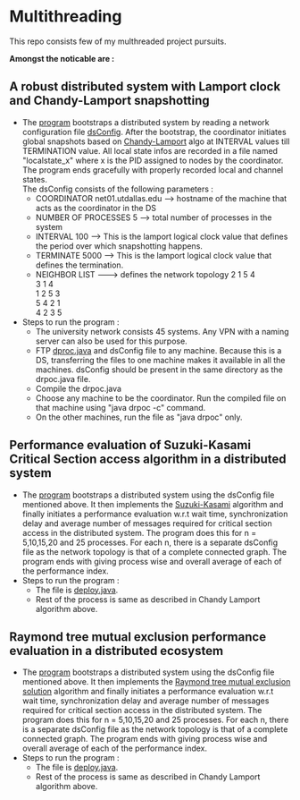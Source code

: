 # Multithreading

This repo consists few of my multhreaded project pursuits. 

**Amongst the noticable are :**

## A robust distributed system with Lamport clock and Chandy-Lamport snapshotting
- The [program](https://github.com/papillon88/Multithreading/blob/a70761c1572b6ec7fa6135a2908a3bdaac25d7c4/src/dproc.java) bootstraps a distributed system by reading a network configuration file [dsConfig](https://github.com/papillon88/Multithreading/blob/a70761c1572b6ec7fa6135a2908a3bdaac25d7c4/src/dsConfig). After the bootstrap, the coordinator initiates global snapshots based on [Chandy-Lamport](https://en.wikipedia.org/wiki/Chandy-Lamport_algorithm) algo at INTERVAL values till TERMINATION value. All local state infos are recorded in a file named "localstate_x" where x is the PID assigned to nodes by the coordinator. The program ends gracefully with properly recorded local and channel states.  
    The dsConfig consists of the following parameters :
    - COORDINATOR net01.utdallas.edu --> hostname of the machine that acts as the coordinator in the DS
    - NUMBER OF PROCESSES 5 --> total number of processes in the system
    - INTERVAL 100 --> This is the lamport logical clock value that defines the period over which snapshotting happens.
    - TERMINATE 5000 --> This is the lamport logical clock value that defines the termination.
    - NEIGHBOR LIST  ---> defines the network topology
        2 1 5 4  
        3 1 4  
        1 2 5 3  
        5 4 2 1  
        4 2 3 5  
- Steps to run the program :
    - The university network consists 45 systems. Any VPN with a naming server can also be used for this purpose. 
    - FTP [dproc.java](https://github.com/papillon88/Multithreading/blob/a70761c1572b6ec7fa6135a2908a3bdaac25d7c4/src/dproc.java) and dsConfig file to any machine. Because this is a DS, transferring the files to one machine makes it available in all the machines. dsConfig should be present in the same directory as the drpoc.java file. 
    - Compile the drpoc.java
    - Choose any machine to be the coordinator. Run the compiled file on that machine using "java drpoc -c" command.
    - On the other machines, run the file as "java drpoc" only.  
  
## Performance evaluation of Suzuki-Kasami Critical Section access algorithm in a distributed system
   - The [program](https://github.com/papillon88/Multithreading/blob/0321cfb539a440a45536197322d291818381f423/src/deploy.java) bootstraps a distributed system using the dsConfig file mentioned above. It then implements the [Suzuki-Kasami](https://en.wikipedia.org/wiki/Suzuki%E2%80%93Kasami_algorithm) algorithm and finally initiates a performance evaluation w.r.t wait time, synchronization delay and average number of messages required for critical section access in the distributed system. The program does this for n = 5,10,15,20 and 25 processes. For each n, there is a separate dsConfig file as the network topology is that of a complete connected graph. The program ends with giving process wise and overall average of each of the performance index.
   - Steps to run the program :
       - The file is [deploy.java](https://github.com/papillon88/Multithreading/blob/0321cfb539a440a45536197322d291818381f423/src/deploy.java).
       - Rest of the process is same as described in Chandy Lamport algorithm above. 
       
## Raymond tree mutual exclusion performance evaluation in a distributed ecosystem
   - The [program](https://github.com/papillon88/Multithreading/blob/f660e207a76319cc4cab21d1f7fb993351f72537/src/deploy.java) bootstraps a distributed system using the dsConfig file mentioned above. It then implements the [Raymond tree mutual exclusion solution](https://en.wikipedia.org/wiki/Raymond%27s_algorithm) algorithm and finally initiates a performance evaluation w.r.t wait time, synchronization delay and average number of messages required for critical section access in the distributed system. The program does this for n = 5,10,15,20 and 25 processes. For each n, there is a separate dsConfig file as the network topology is that of a complete connected graph. The program ends with giving process wise and overall average of each of the performance index.
   - Steps to run the program :
       - The file is [deploy.java](https://github.com/papillon88/Multithreading/blob/f660e207a76319cc4cab21d1f7fb993351f72537/src/deploy.java).
       - Rest of the process is same as described in Chandy Lamport algorithm above. 
    
